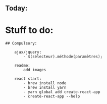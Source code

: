 ## Today:

# Stuff to do:
    ## Compulsory:
                
        ajax/jquery:
            - $(sélecteur).méthode(paramètres);
        
        readme:
            add images
    
        react start:
            - brew install node
            - brew install yarn
            - yarn global add create-react-app
            - create-react-app --help

    
    